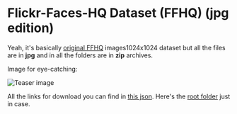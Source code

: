 # Flickr-Faces-HQ Dataset (FFHQ) (jpg edition)

Yeah, it's basically [original FFHQ](https://github.com/NVlabs/ffhq-dataset) images1024x1024 dataset but all the files are in **jpg** and in all the folders are in **zip** archives. 

Image for eye-catching:

![Teaser image](https://raw.githubusercontent.com/NVlabs/ffhq-dataset/master/ffhq-teaser.png)

All the links for download you can find in [this json](https://github.com/dobrosketchkun/poor_mans_ffhq/blob/main/ffhq_links.json). Here's the [root folder](https://drive.google.com/drive/folders/1fzJCn9H0i1j33s8v3Jg5uEBerNvZYspE?usp=sharing) just in case.
